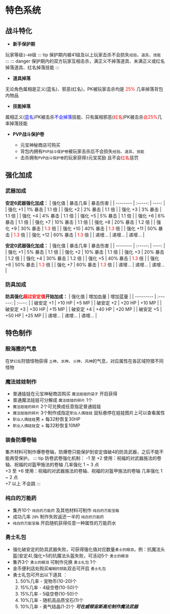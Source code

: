 # 特色系统
## 战斗特化

- __新手保护期__

玩家等级`1`-`40`级
::: tip 保护期内被41级及以上玩家击杀不会损失`经验`、`道具`、`技能`
:::
::: danger 保护期内的双方玩家互相击杀，满正义不掉落道具、未满正义或红名掉落道具、红名掉落技能
:::

- __道具掉落__

无论角色属相是正义(蓝名)、邪恶(红名)，PK被玩家击杀均是 <font color=Red>25%</font> 几率掉落背包内物品
- __技能掉落__

属相正义(<font color=Blue>蓝名</font>)PK被击杀<font color=Blue>不会掉落</font>技能、只有属相邪恶(<font color=Red>红名</font>)PK被击杀<font color=Red>会25%</font>几率掉落技能

- __PVP战斗保护卷__

    - 元宝神秘商店可购买
    - 背包内拥有`PVP战斗保护卷`被玩家击杀后不会损失`经验`、`道具`、`技能` 
    - 击杀拥有`PVP战斗保护卷`的玩家获得`3`元宝奖励 且不会<font color=Red>红名</font>惩罚

## 强化加成
### 武器加成

 __安定6武器强化加成：__
| 强化值   | 暴击几率 | 暴击伤害 |
| -------- | :-----: | ----: |
| 强化 +1  | 1% 暴击  | 1.1 倍 |
| 强化 +2  | 2% 暴击  | 1.1 倍 |
| 强化 +3  | 3% 暴击  | 1.1 倍 |
| 强化 +4  | 4% 暴击  | 1.1 倍 |
| 强化 +5  | 5% 暴击  | 1.1 倍 |
| 强化 +6  | 6% 暴击  | 1.1 倍 |
| 强化 +7  | 10% 暴击 | 1.1 倍 |
| 强化 +8  | 20% 暴击 | 1.2 倍 |
| 强化 +9  | 30% 暴击 | <font color=Red>1.3</font> 倍 |
| 强化 +10 | 40% 暴击 | <font color=Red>1.3</font> 倍 |
| 强化 +11 | 50% 暴击 | <font color=Red>1.3</font> 倍 |
| 强化 +12 | 60% 暴击 | <font color=Red>1.3</font> 倍 |
| 递增...  | 递增...   | 递增... |

 __安定0武器强化加成：__
| 强化值   | 暴击几率 | 暴击伤害 |
| -------- | :-----: | ----: |
| 强化 +1  | 5% 暴击  | 1.1 倍 |
| 强化 +2  | 10% 暴击  | 1.1 倍 |
| 强化 +3  | 20% 暴击  | 1.2 倍 |
| 强化 +4  | 30% 暴击  | 1.2 倍 |
| 强化 +5  | 40% 暴击  | <font color=Red>1.3</font> 倍  |
| 强化 +6  | 50% 暴击  | <font color=Red>1.3</font> 倍  |
| 强化 +7  | 60% 暴击  | <font color=Red>1.3</font> 倍  |
| 递增...  | 递增...   | 递增... |

### 防具加成
__防具强化<font color=Red>超过安定值</font>开始加成：__
| 强化值     | 增加血量 | 增加蓝量 |
| --------- | :------: |  :----: |
| 破安定 +1  | +10 HP  | +5 MP  |
| 破安定 +2  | +20 HP  | +10 MP  |
| 破安定 +3  | +30 HP  | +15 MP  |
| 破安定 +4  | +40 HP  | +20 MP  |
| 破安定 +5  | +50 HP  | +25 MP  |
| 递增...   | 递增...  | 递增... |

## 特色制作
### 殷海撒的气息
在`梦幻岛`狩猎怪物获得 `土神`、`水神`、`火神`、`风神`的气息，对应属性在各区域狩猎不同怪物

### 魔法娃娃制作
- 普通娃娃在元宝神秘商店购买 `魔法娃娃的袋子` 开启获得
- 普通魔法娃娃可分解成 `魔法娃娃的碎片` 1个
- `魔法娃娃的碎片` 2个可兑换成任意指定普通娃娃
- `魔法娃娃的碎片` 3个制作成指定`职业人偶娃娃` 鼠标悬停在娃娃图片上可以查看属性
- `职业人偶娃娃`男 + 每32秒恢复30HP
- `职业人偶娃娃`女 + 每32秒恢复10MP

### 装备防爆卷轴
集齐材料可制作爆卷卷轴，防爆卷只能保护到安定值破4的防具武器，之后不能不能再受保护。
::: tip 防卷武卷强化机制：
-1 至 +2 使用：祝福的对武器施法的卷轴、祝福的对盔甲施法的卷轴 几率强化 1 ~ 3 点<br>
+3 至 +6 使用：祝福的对武器施法的卷轴、祝福的对盔甲施法的卷轴 几率强化 1 ~ 2 点<br>
+7 以上 不会跳
:::

### 纯白的万能药
- 集齐10个 `纯白的万能药` 及其他材料可制作 `纯白的万能宝箱` 
- 成功几率 `20%` 制作失败返还一半的  `纯白的万能药` 
- `纯白的万能宝箱` 开启随机获得任意一种属性的万能药水

### 勇士礼包
- 强化破安定的防具武器失败，可获得强化值对应数量`勇士的眼泪`，例：抗魔法头盔(安定4),强化+5的抗魔法头盔失败，可活动5个 `勇士的眼泪`
- 集齐3个 `勇士的眼泪` 可制作兑换 `勇士礼包` 1个
- 金币便利店处购买`耀眼的钥匙`双击可开启 `勇士礼包`
- 勇士礼包可开出以下道具 ：
    1. 50%几率 - 宠物币(10-20)个 
    2. 15%几率 - 4级空卷(10-50)个 
    3. 15%几率 - 5级空卷(10-50)个 
    4. 10%几率 - 随机高品质宝石(1)个
    5. 10%几率 - 勇气结晶(1-2)个 ***可在威顿宙斯高伦制作魔法武器*** 
